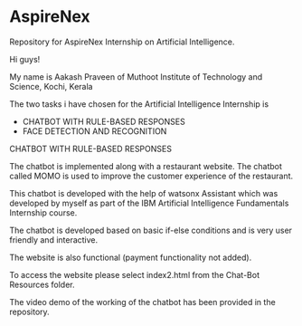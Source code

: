 # AspireNex
Repository for AspireNex Internship on Artificial Intelligence.

Hi guys!

My name is Aakash Praveen of Muthoot Institute of Technology and Science, Kochi, Kerala

The two tasks i have chosen for the Artificial Intelligence Internship is 
+ CHATBOT WITH RULE-BASED RESPONSES
+ FACE DETECTION AND RECOGNITION


CHATBOT WITH RULE-BASED RESPONSES


The chatbot is implemented along with a restaurant website. The chatbot called MOMO is used to improve the customer experience of the restaurant. 

This chatbot is developed with the help of watsonx Assistant which was developed by myself as part of the IBM Artificial Intelligence Fundamentals Internship course.

The chatbot is developed based on basic if-else conditions and is very user friendly and interactive.

The website is also functional (payment functionality not added).

To access the website please select index2.html from the Chat-Bot Resources folder.

The video demo of the working of the chatbot has been provided in the repository.
